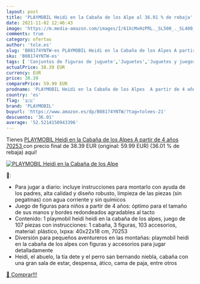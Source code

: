 ```yaml
---
layout: post
title: 'PLAYMOBIL Heidi en la Cabaña de los Alpe al 36.01 % de rebaja'
date: 2021-11-02 12:46:43
image: 'https://m.media-amazon.com/images/I/61XcMxHzPRL._SL500_._SL400_.jpg'
comments: true
category: ofertas
author: 'tole.es'
slug: 'B08174YNTW-es PLAYMOBIL Heidi en la Cabaña de los Alpes A partir de 4...'
sku: 'B08174YNTW-es'
tags: [ 'Conjuntos de figuras de juguete','Juguetes','Juguetes y juegos','Muñecos y figuras','playmobil', ]
actualPrice: 38.39 EUR
currency: EUR
price: 38.39
comparePrice: 59.99 EUR
prodname: 'PLAYMOBIL Heidi en la Cabaña de los Alpes  A partir de 4 años  70253 '
country: 'es'
flag: '🇪🇸'
brand: 'PLAYMOBIL'
buyurl: 'https://www.amazon.es/dp/B08174YNTW/?tag=tolees-21'
descuento: '36.01'
average: '52.5214150943396'
---
```


Tienes [PLAYMOBIL Heidi en la Cabaña de los Alpes  A partir de 4 años  70253 ](https://www.amazon.es/dp/B08174YNTW/?tag=tolees-21) con precio final de  38.39 EUR (original: 59.99 EUR) (36.01 %  de rebaja) aqui!

[![PLAYMOBIL Heidi en la Cabaña de los Alpe](https://m.media-amazon.com/images/I/61XcMxHzPRL._SL500_._SL400_.jpg)](https://www.amazon.es/dp/B08174YNTW/?tag=tolees-21)

🔎:

- Para jugar a diario: incluye instrucciones para montarlo con ayuda de los padres, alta calidad y diseño robusto, limpieza de las piezas (sin pegatinas) con agua corriente y sin químicos
- Juego de figuras para niños a partir de 4 años: óptimo para el tamaño de sus manos y bordes redondeados agradables al tacto
- Contenido: 1 playmobil heidi heidi en la cabaña de los alpes, juego de 107 piezas con instrucciones: 1 cabaña, 3 figuras, 103 accesorios, material: plástico, lxpxa: 40x22x18 cm, 70253
- Diversión para pequeños aventureros en las montañas: playmobil heidi en la cabaña de los alpes con figuras y accesorios para jugar detalladamente
- Heidi, el abuelo, la tía dete y el perro san bernando niebla, cabaña con una gran sala de estar, despensa, ático, cama de paja, entre otros

[🛒 Comprar!!!](https://www.amazon.es/dp/B08174YNTW/?tag=tolees-21)
